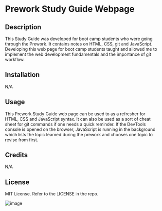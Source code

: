 # Prework Study Guide Webpage

## Description

This Study Guide was developed for boot camp students who were going through the Prework. It contains
notes on HTML, CSS, git and JavaScript. Developing this web page for boot camp students taught and allowed me to implement the web development fundamentals and the importance of git workflow.


## Installation

N/A

## Usage

This Prework Study Guide web page can be used to as a refresher for HTML, CSS and JavaScript syntax. It can also be used as a sort of cheat sheet for git commands if one needs a quick reminder. If the DevTools console is opened on the browser, JavaScript is running in the background which lists the topic learned during the prework and chooses one topic to revise from first.

## Credits

N/A

## License

MIT License. Refer to the LICENSE in the repo.

![image](https://user-images.githubusercontent.com/78431953/204346488-c3516f17-c145-46bf-bb23-3f7bfd464b1e.png)
